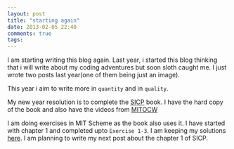 ```yaml
---
layout: post
title: "starting again"
date: 2013-02-05 22:40
comments: true
tags:
---
```


I am starting writing this blog again. Last year, i started this blog thinking that i will write about my coding adventures but soon sloth caught me. I just wrote two posts last year(one of them being just an image).

This year i aim to write more in `quantity` and in `quality`.

My new year resolution is to complete the [SICP](http://mitpress.mit.edu/sicp/) book. I have the hard copy of the book and also have the videos from [MITOCW](http://ocw.mit.edu/courses/electrical-engineering-and-computer-science/6-001-structure-and-interpretation-of-computer-programs-spring-2005/video-lectures/)

<!-- more -->

I am doing exercises in MIT Scheme as the book also uses it. I have started with chapter 1 and completed upto `Exercise 1-3`. I am keeping my solutions [here](https://github.com/prathamesh-sonpatki/sicp). I am planning to write my next post about the chapter 1 of SICP.
